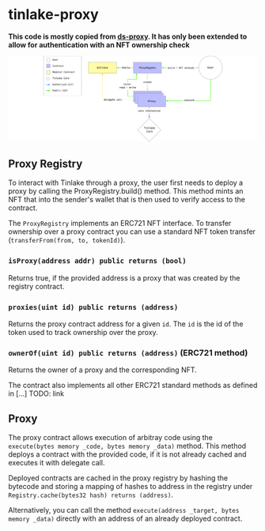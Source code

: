 # tinlake-proxy
**This code is mostly copied from [ds-proxy](https://github.com/dapphub/ds-proxy). It has only been extended to allow for authentication with an NFT ownership check**

![Proxy Call Graph](./proxy_actions_graph.svg)

## Proxy Registry
To interact with Tinlake through a proxy, the user first needs to deploy a proxy by calling the ProxyRegistry.build() method. This method mints an NFT that into the sender's wallet that is then used to verify access to the contract.

The `ProxyRegistry` implements an ERC721 NFT interface. To transfer ownership over a proxy contract you can use a standard NFT token transfer (`transferFrom(from, to, tokenId)`).

### `isProxy(address addr) public returns (bool)`
Returns true, if the provided address is a proxy that was created by the registry contract.

### `proxies(uint id) public returns (address)`
Returns the proxy contract address for a given `id`. The `id` is the id of the token used to track ownership over the proxy.

### `ownerOf(uint id) public returns (address)` (ERC721 method)
Returns the owner of a proxy and the corresponding NFT.

The contract also implements all other ERC721 standard methods as defined in [...] TODO: link

## Proxy
The proxy contract allows execution of arbitray code using the `execute(bytes memory _code, bytes memory _data)` method. This method deploys a contract with the provided code, if it is not already cached and executes it with delegate call.

Deployed contracts are cached in the proxy registry by hashing the bytecode and storing a mapping of hashes to address in the registry under `Registry.cache(bytes32 hash) returns (address)`.

Alternatively, you can call the method `execute(address _target, bytes memory _data)` directly with an address of an already deployed contract.

